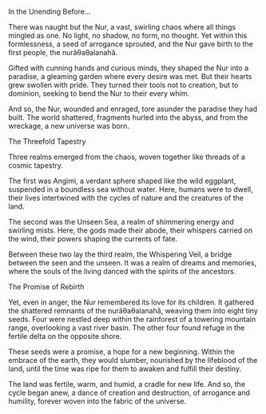 In the Unending Before...

There was naught but the Nur, a vast, swirling chaos where all things mingled as one. No light, no shadow, no form, no thought.  Yet within this formlessness, a seed of arrogance sprouted, and the Nur gave birth to the first people, the nurăθaθalanahă.

Gifted with cunning hands and curious minds, they shaped the Nur into a paradise, a gleaming garden where every desire was met. But their hearts grew swollen with pride. They turned their tools not to creation, but to dominion, seeking to bend the Nur to their every whim.

And so, the Nur, wounded and enraged, tore asunder the paradise they had built. The world shattered, fragments hurled into the abyss, and from the wreckage, a new universe was born.

The Threefold Tapestry

Three realms emerged from the chaos, woven together like threads of a cosmic tapestry.

The first was Angìmì, a verdant sphere shaped like the wild eggplant, suspended in a boundless sea without water. Here, humans were to dwell, their lives intertwined with the cycles of nature and the creatures of the land.

The second was the Unseen Sea, a realm of shimmering energy and swirling mists. Here, the gods made their abode, their whispers carried on the wind, their powers shaping the currents of fate.

Between these two lay the third realm, the Whispering Veil, a bridge between the seen and the unseen. It was a realm of dreams and memories, where the souls of the living danced with the spirits of the ancestors.

The Promise of Rebirth

Yet, even in anger, the Nur remembered its love for its children. It gathered the shattered remnants of the nurăθaθalanahă, weaving them into eight tiny seeds. Four were nestled deep within the rainforest of a towering mountain range, overlooking a vast river basin. The other four found refuge in the fertile delta on the opposite shore.

These seeds were a promise, a hope for a new beginning. Within the embrace of the earth, they would slumber, nourished by the lifeblood of the land, until the time was ripe for them to awaken and fulfill their destiny.

The land was fertile, warm, and humid, a cradle for new life. And so, the cycle began anew, a dance of creation and destruction, of arrogance and humility, forever woven into the fabric of the universe.
